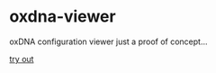 # oxdna-viewer
oxDNA configuration viewer 
just a proof of concept...

[try out](https://zoombya.github.io/oxdna-viewer/)
